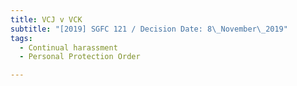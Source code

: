```yaml
---
title: VCJ v VCK
subtitle: "[2019] SGFC 121 / Decision Date: 8\_November\_2019"
tags:
  - Continual harassment
  - Personal Protection Order

---
```

